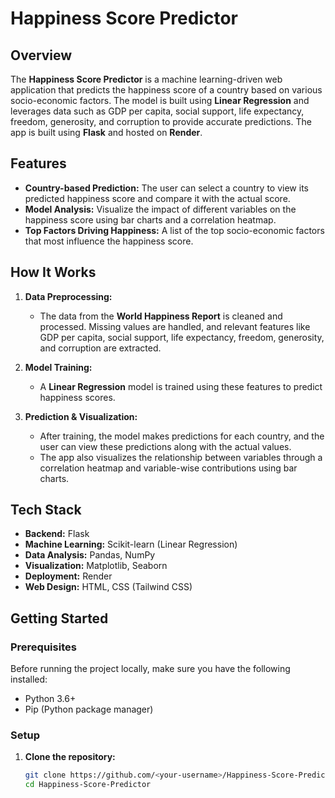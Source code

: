 # Happiness Score Predictor

## Overview

The **Happiness Score Predictor** is a machine learning-driven web application that predicts the happiness score of a country based on various socio-economic factors. The model is built using **Linear Regression** and leverages data such as GDP per capita, social support, life expectancy, freedom, generosity, and corruption to provide accurate predictions. The app is built using **Flask** and hosted on **Render**.

## Features

- **Country-based Prediction:** The user can select a country to view its predicted happiness score and compare it with the actual score.
- **Model Analysis:** Visualize the impact of different variables on the happiness score using bar charts and a correlation heatmap.
- **Top Factors Driving Happiness:** A list of the top socio-economic factors that most influence the happiness score.

## How It Works

1. **Data Preprocessing:** 
   - The data from the **World Happiness Report** is cleaned and processed. Missing values are handled, and relevant features like GDP per capita, social support, life expectancy, freedom, generosity, and corruption are extracted.
   
2. **Model Training:** 
   - A **Linear Regression** model is trained using these features to predict happiness scores.
   
3. **Prediction & Visualization:** 
   - After training, the model makes predictions for each country, and the user can view these predictions along with the actual values.
   - The app also visualizes the relationship between variables through a correlation heatmap and variable-wise contributions using bar charts.

## Tech Stack

- **Backend:** Flask
- **Machine Learning:** Scikit-learn (Linear Regression)
- **Data Analysis:** Pandas, NumPy
- **Visualization:** Matplotlib, Seaborn
- **Deployment:** Render
- **Web Design:** HTML, CSS (Tailwind CSS)

## Getting Started

### Prerequisites

Before running the project locally, make sure you have the following installed:

- Python 3.6+
- Pip (Python package manager)

### Setup

1. **Clone the repository:**
   ```bash
   git clone https://github.com/<your-username>/Happiness-Score-Predictor.git
   cd Happiness-Score-Predictor
